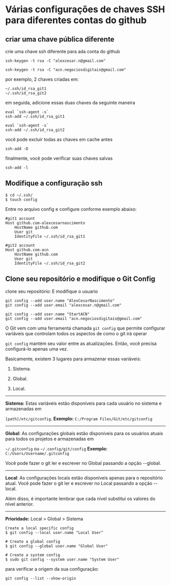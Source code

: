 # Várias configurações de chaves SSH para diferentes contas do github

## criar uma chave pública diferente

crie uma chave ssh diferente para ada conta do github

```
ssh-keygen -t rsa -C "alexcesar.n@gmail.com"
```

```
ssh-keygen -t rsa -C "acn.negociosdigitais@gmail.com"
```



por exemplo, 2 chaves criadas em:

```
~/.ssh/id_rsa_git1
~/.ssh/id_rsa_git2
```

em seguida, adicione essas duas chaves da seguinte maneira

```
eval `ssh-agent -s`
ssh-add ~/.ssh/id_rsa_git1
```
```
eval `ssh-agent -s`
ssh-add ~/.ssh/id_rsa_git2
```

você pode excluir todas as chaves em cache antes

```
ssh-add -D
```

finalmente, você pode verificar suas chaves salvas

```
ssh-add -l
```

## Modifique a configuração ssh

```
$ cd ~/.ssh/
$ touch config

```

Entre no arquivo config e configure conforme exemplo abaixo:

```
#git1 account
Host github.com-alexcesarnascimento
	HostName github.com
	User git
	IdentityFile ~/.ssh/id_rsa_git1

#git2 account
Host github.com-acn
	HostName github.com
	User git
	IdentityFile ~/.ssh/id_rsa_git2
```

## Clone seu repositório e modifique o Git Config

clone seu repositório: E modifique o usuario

```
git config --add user.name "AlexCesarNascimento"
git config --add user.email "alexcesar.n@gmail.com"
```

```
git config --add user.name "StartACN"
git config --add user.email "acn.negociosdigitais@gmail.com"
```



O Git vem com uma ferramenta chamada `git config` que permite configurar variáveis que controlam todos os aspectos de como o git irá operar

`git config` mantém seu valor entre as atualizações. Então, você precisa configurá-lo apenas uma vez.

Basicamente, existem 3 lugares para armazenar essas variáveis:

1. Sistema.

2. Global.

3. Local.


------
**Sistema:** Estas variáveis estão disponíveis para cada usuário no sistema e armazenadas em

`[path]/etc/gitconfig`.
**Exemplo:** `C:/Program Files/Git/etc/gitconfig`

------

**Global**: As configurações globais estão disponíveis para os usuários atuais para todos os projetos e armazenadas em

`~/.gitconfig` ou `~/.config/git/config`
**Exemplo:** `C:/Users/Username/.gitconfig`

Você pode fazer o git ler e escrever no Global passando a opção --global.

------

**Local**: As configurações locais estão disponíveis apenas para o repositório atual. Você pode fazer o git ler e escrever no Local passando a opção --local.

Além disso, é importante lembrar que cada nível substitui os valores do nível anterior.

------

**Prioridade:** Local > Global > Sistema

```
Create a local specific config
$ git config --local user.name "Local User"

# Create a global config
$ git config --global user.name "Global User"

# Create a system config
$ sudo git config --system user.name "System User"
```

para verificar a origem da sua configuração:

```
git config --list --show-origin
```

